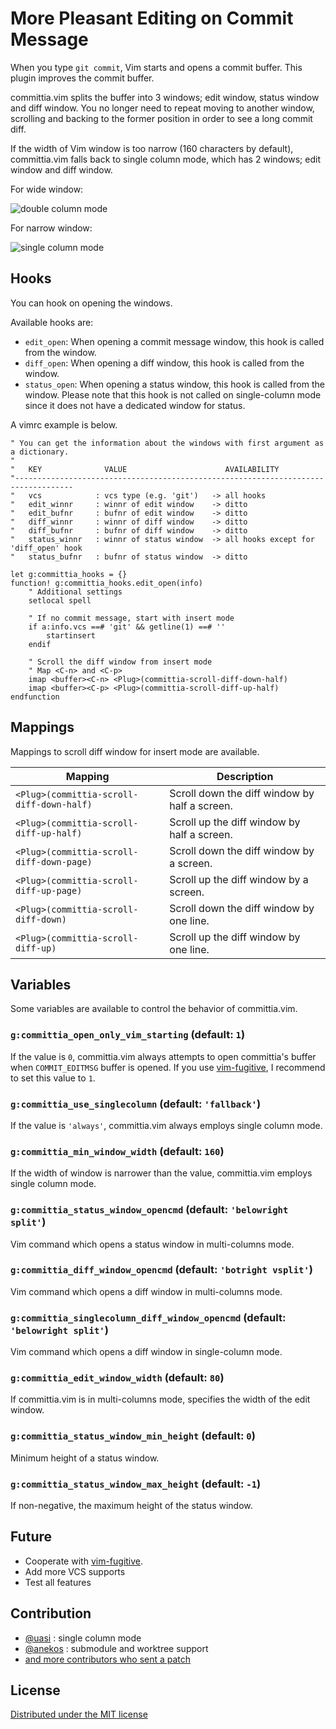 More Pleasant Editing on Commit Message
=======================================

When you type `git commit`, Vim starts and opens a commit buffer. This plugin improves
the commit buffer.

committia.vim splits the buffer into 3 windows; edit window, status window and diff window.
You no longer need to repeat moving to another window, scrolling and backing to the former
position in order to see a long commit diff.

If the width of Vim window is too narrow (160 characters by default), committia.vim falls back
to single column mode, which has 2 windows; edit window and diff window.

For wide window:

![double column mode](https://github.com/rhysd/ss/blob/master/committia.vim/main.jpg?raw=true)

For narrow window:

![single column mode](https://github.com/rhysd/ss/blob/master/committia.vim/narrow.jpg?raw=true)

## Hooks

You can hook on opening the windows.

Available hooks are:

- `edit_open`: When opening a commit message window, this hook is called from the window.
- `diff_open`: When opening a diff window, this hook is called from the window.
- `status_open`: When opening a status window, this hook is called from the window.
  Please note that this hook is not called on single-column mode since it does not have a dedicated
  window for status.

A vimrc example is below.

```vim
" You can get the information about the windows with first argument as a dictionary.
"
"   KEY              VALUE                      AVAILABILITY
"-----------------------------------------------------------------------------------
"   vcs            : vcs type (e.g. 'git')   -> all hooks
"   edit_winnr     : winnr of edit window    -> ditto
"   edit_bufnr     : bufnr of edit window    -> ditto
"   diff_winnr     : winnr of diff window    -> ditto
"   diff_bufnr     : bufnr of diff window    -> ditto
"   status_winnr   : winnr of status window  -> all hooks except for 'diff_open' hook
"   status_bufnr   : bufnr of status window  -> ditto

let g:committia_hooks = {}
function! g:committia_hooks.edit_open(info)
    " Additional settings
    setlocal spell

    " If no commit message, start with insert mode
    if a:info.vcs ==# 'git' && getline(1) ==# ''
        startinsert
    endif

    " Scroll the diff window from insert mode
    " Map <C-n> and <C-p>
    imap <buffer><C-n> <Plug>(committia-scroll-diff-down-half)
    imap <buffer><C-p> <Plug>(committia-scroll-diff-up-half)
endfunction
```

## Mappings

Mappings to scroll diff window for insert mode are available.

| Mapping                                   | Description                                   |
|-------------------------------------------|-----------------------------------------------|
| `<Plug>(committia-scroll-diff-down-half)` | Scroll down the diff window by half a screen. |
| `<Plug>(committia-scroll-diff-up-half)`   | Scroll up the diff window by half a screen.   |
| `<Plug>(committia-scroll-diff-down-page)` | Scroll down the diff window by a screen.      |
| `<Plug>(committia-scroll-diff-up-page)`   | Scroll up the diff window by a screen.        |
| `<Plug>(committia-scroll-diff-down)`      | Scroll down the diff window by one line.      |
| `<Plug>(committia-scroll-diff-up)`        | Scroll up the diff window by one line.        |

## Variables

Some variables are available to control the behavior of committia.vim.

### `g:committia_open_only_vim_starting` (default: `1`)

If the value is `0`, committia.vim always attempts to open committia's buffer when `COMMIT_EDITMSG`
buffer is opened. If you use [vim-fugitive](https://github.com/tpope/vim-fugitive), I recommend to
set this value to `1`.

### `g:committia_use_singlecolumn` (default: `'fallback'`)

If the value is `'always'`, committia.vim always employs single column mode.

### `g:committia_min_window_width` (default: `160`)

If the width of window is narrower than the value, committia.vim employs single column mode.

### `g:committia_status_window_opencmd` (default: `'belowright split'`)

Vim command which opens a status window in multi-columns mode.

### `g:committia_diff_window_opencmd` (default: `'botright vsplit'`)

Vim command which opens a diff window in multi-columns mode.

### `g:committia_singlecolumn_diff_window_opencmd` (default: `'belowright split'`)

Vim command which opens a diff window in single-column mode.

### `g:committia_edit_window_width` (default: `80`)

If committia.vim is in multi-columns mode, specifies the width of the edit window.

### `g:committia_status_window_min_height` (default: `0`)

Minimum height of a status window.

### `g:committia_status_window_max_height` (default: `-1`)

If non-negative, the maximum height of the status window.

## Future

- Cooperate with [vim-fugitive](https://github.com/tpope/vim-fugitive).
- Add more VCS supports
- Test all features

## Contribution

- [@uasi](https://github.com/uasi) : single column mode
- [@anekos](https://github.com/uasi) : submodule and worktree support
- [and more contributors who sent a patch](https://github.com/rhysd/committia.vim/graphs/contributors)

## License

[Distributed under the MIT license](LICENSE)
